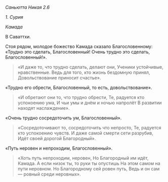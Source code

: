*Саньютта Никая 2\.6*

*1\. Сурия*

*Камада*

В Саваттхи\.

Стоя рядом, молодое божество Камада сказало Благословенному: «Трудно это сделать, Благословенный\! Очень трудно это сделать, Благословенный\!»\.

> «И даже то, что трудно сделать, делают они,
> Ученики устойчивые, нравственные\.
> Ведь для того, кто жизнь бездомную принял,
> Довольствование приносит счастье»\.

«Трудно его обрести, Благословенный, то есть, довольствование»\.

> «И обретают они то, что трудно обрести,
> Те, радуется кто успокоению ума,
> И чьи умы и днём и ночью напролёт
> В развитии находят наслаждение»\.

«Очень трудно сосредоточить ум, Благословенный»\.

> «Сосредоточивают то, сосредоточить что непросто,
> Те, радуется кто успокоению чувств\.
> И даже самой смерти сети разрубив,
> Идёт своей дорогой Благородный»\.

«Путь неровен и непроходим, Благословенный»\.

> «Хоть путь непроходим, неровен,
> Но Благородный им идёт, Камада\.
> А если низок ты, то руки ты опустишь
> На этом самом на пути неровном\.
> Но Благородному сей ровен путь,
> Ведь и он сам — ровный среди неровных»\.
